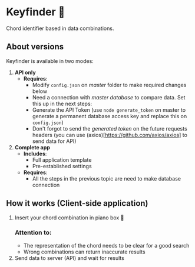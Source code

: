 # Keyfinder :mag_right:
Chord identifier based in data combinations.

## About versions
Keyfinder is available in two modes:
   1. **API only**
      - **Requires**:
         - Modify `config.json` on _master_ folder to make required changes below
         - Need a connection with _master database_ to compare data. Set this up in the next steps:
         - Generate the API Token (use `node generate_token` on master to generate a permanent database access key and replace this on `config.json`)
         - Don't forgot to send the _generated token_ on the future requests headers (you can use (axios)[https://github.com/axios/axios] to send data for API)
   2. **Complete app**
      - **Includes**:
         - Full application template
         - Pre-established settings
      - **Requires**:
         - All the steps in the previous topic are need to make database connection

## How it works (Client-side application)
1. Insert your chord combination in piano box :musical_keyboard:
   ### Attention to:
   - The representation of the chord needs to be clear for a good search
   - Wrong combinations can return inaccurate results
2. Send data to server (API) and wait for results
